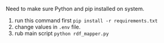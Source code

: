 Need to make sure Python and pip installed on system.

1. run this command first `pip install -r requirements.txt`
2. change values in `.env` file.
3. rub main script `python rdf_mapper.py`